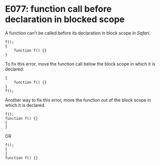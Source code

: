 # E077: function call before declaration in blocked scope

A function can't be called before its declaration in block scope *in Safari*.

    f();
    {
        function f() {}
    }

To fix this error, move the function call below the block scope in which it is declared:

    {
        function f() {}
    }
    f();

Another way to fix this error, move the function out of the block scope in which it is declared.

    f();
    function f() {}
    {
    }
    
OR

    f();
    {
    }
    function f() {}
